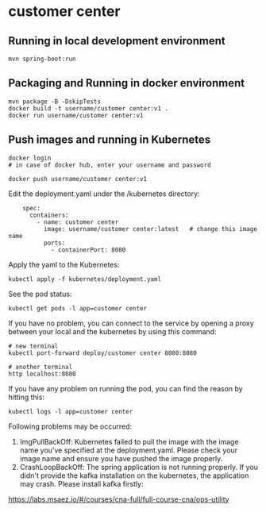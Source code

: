 # customer center

## Running in local development environment

```
mvn spring-boot:run
```

## Packaging and Running in docker environment

```
mvn package -B -DskipTests
docker build -t username/customer center:v1 .
docker run username/customer center:v1
```

## Push images and running in Kubernetes

```
docker login 
# in case of docker hub, enter your username and password

docker push username/customer center:v1
```

Edit the deployment.yaml under the /kubernetes directory:
```
    spec:
      containers:
        - name: customer center
          image: username/customer center:latest   # change this image name
          ports:
            - containerPort: 8080

```

Apply the yaml to the Kubernetes:
```
kubectl apply -f kubernetes/deployment.yaml
```

See the pod status:
```
kubectl get pods -l app=customer center
```

If you have no problem, you can connect to the service by opening a proxy between your local and the kubernetes by using this command:
```
# new terminal
kubectl port-forward deploy/customer center 8080:8080

# another terminal
http localhost:8080
```

If you have any problem on running the pod, you can find the reason by hitting this:
```
kubectl logs -l app=customer center
```

Following problems may be occurred:

1. ImgPullBackOff:  Kubernetes failed to pull the image with the image name you've specified at the deployment.yaml. Please check your image name and ensure you have pushed the image properly.
1. CrashLoopBackOff: The spring application is not running properly. If you didn't provide the kafka installation on the kubernetes, the application may crash. Please install kafka firstly:

https://labs.msaez.io/#/courses/cna-full/full-course-cna/ops-utility

